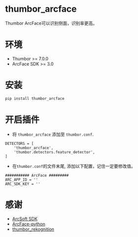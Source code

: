 # thumbor_arcface
Thumbor ArcFace可以识别侧面，识别率更高。

# 环境
- Thumbor >= 7.0.0
- ArcFace SDK >= 3.0

# 安装
```bash
pip install thumbor_arcface
```
# 开启插件
- 将 `thumbor_arcface` 添加至 `thumbor.conf`.
```
DETECTORS = [
    'thumbor_arcface',
    'thumbor.detectors.feature_detector',
]
```
- 在`thumbor.conf`的文件末尾, 添加以下配置，记住一定要修改值。
```
########### ArcFace #########
ARC_APP_ID = ''
ARC_SDK_KEY = ''
```
# 感谢
- [ArcSoft SDK](https://ai.arcsoft.com.cn/)
- [ArcFace-python](https://github.com/tensorflower/ArcFace-python)
- [thumbor_rekognition](https://github.com/yu-liang-kono/thumbor_rekognition)